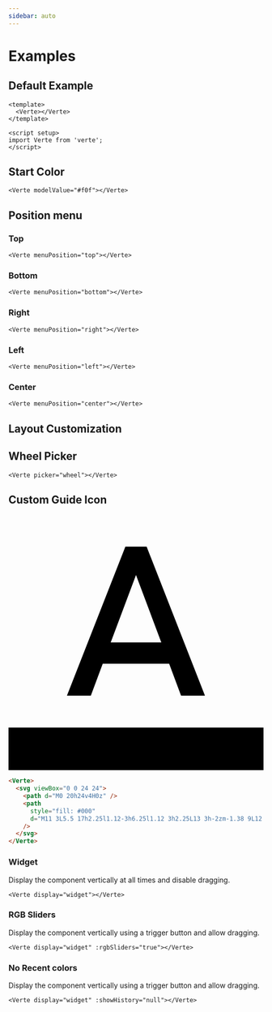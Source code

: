 ```yaml
---
sidebar: auto
---
```


<style>
  .verte__menu {
    background: var(--vp-c-bg);
  }

  .verte__input {
    border-color: rgb(118, 118, 118);
    border-style: solid;
    font-family: inherit;
    line-height: normal;
  }

  .slider__input {
    font-family: inherit;
    line-height: normal;
  }
</style>

# Examples

## Default Example

<verte-demo menuPosition="bottom"></verte-demo>

```vue
<template>
  <Verte></Verte>
</template>

<script setup>
import Verte from 'verte';
</script>
```

## Start Color

<verte-demo modelValue="#f0f"></verte-demo>

```vue
<Verte modelValue="#f0f"></Verte>
```

## Position menu

### Top

<verte-demo menuPosition="top"></verte-demo>

```vue
<Verte menuPosition="top"></Verte>
```

### Bottom

<verte-demo menuPosition="bottom"></verte-demo>

```vue
<Verte menuPosition="bottom"></Verte>
```

### Right

<verte-demo menuPosition="right"></verte-demo>

```vue
<Verte menuPosition="right"></Verte>
```

### Left

<verte-demo menuPosition="left"></verte-demo>

```vue
<Verte menuPosition="left"></Verte>
```

### Center

<verte-demo menuPosition="center"></verte-demo>

```vue
<Verte menuPosition="center"></Verte>
```

## Layout Customization

## Wheel Picker

<verte-demo picker="wheel"></verte-demo>

```vue
<Verte picker="wheel"></Verte>
```

## Custom Guide Icon

<verte-demo modelValue="#f0f">
  <svg viewBox="0 0 24 24">
    <path d="M0 20h24v4H0z"/>
    <path style="fill: #000" d="M11 3L5.5 17h2.25l1.12-3h6.25l1.12 3h2.25L13 3h-2zm-1.38 9L12 5.67 14.38 12H9.62z"/>
  </svg>
</verte-demo>

```html
<Verte>
  <svg viewBox="0 0 24 24">
    <path d="M0 20h24v4H0z" />
    <path
      style="fill: #000"
      d="M11 3L5.5 17h2.25l1.12-3h6.25l1.12 3h2.25L13 3h-2zm-1.38 9L12 5.67 14.38 12H9.62z"
    />
  </svg>
</Verte>
```

### Widget

Display the component vertically at all times and disable dragging.

<verte-demo modelValue="#2426d3" display="widget"></verte-demo>

```vue
<Verte display="widget"></Verte>
```

### RGB Sliders

Display the component vertically using a trigger button and allow dragging.

<verte-demo modelValue="#f0f" display="widget" :rgbSliders="true"></verte-demo>

```vue
<Verte display="widget" :rgbSliders="true"></Verte>
```

### No Recent colors

Display the component vertically using a trigger button and allow dragging.

<verte-demo modelValue="#f0f" display="widget" :showHistory="false"></verte-demo>

```vue
<Verte display="widget" :showHistory="null"></Verte>
```

<style>
.verte {
  margin-top: 10px;
}
</style>

